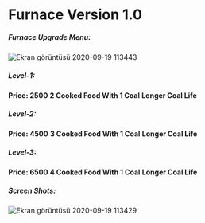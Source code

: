# Furnace Version 1.0

##### Furnace Upgrade Menu:

![Ekran görüntüsü 2020-09-19 113443](https://user-images.githubusercontent.com/49764317/93663027-5143d280-fa6d-11ea-9494-1e5f5674aeea.png)

##### Level-1:

**Price: 2500**
**2 Cooked Food With 1 Coal**
**Longer Coal Life**

##### Level-2:

**Price: 4500**
**3 Cooked Food With 1 Coal**
**Longer Coal Life**

##### Level-3:

**Price: 6500**
**4 Cooked Food With 1 Coal**
**Longer Coal Life**

##### Screen Shots:

![Ekran görüntüsü 2020-09-19 113429](https://user-images.githubusercontent.com/49764317/93663015-340f0400-fa6d-11ea-98ec-edecfb6b0077.png)
